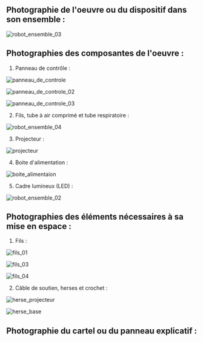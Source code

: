 ## Photographie de l'oeuvre ou du dispositif dans son ensemble :

![robot_ensemble_03](https://user-images.githubusercontent.com/93718412/155251968-3a06cbaf-10b0-43d3-9e84-6ec4381f3e7d.jpeg)

## Photographies des composantes de l'oeuvre :

1. Panneau de contrôle : 

![panneau_de_controle](https://user-images.githubusercontent.com/93718412/155252013-81adfdea-8fd3-44a4-b481-014e177486af.jpeg)


![panneau_de_controle_02](https://user-images.githubusercontent.com/93718412/155252021-5e2d28a5-78b5-4ee1-9d41-d455f1eb26ce.jpeg)

![panneau_de_controle_03](https://user-images.githubusercontent.com/93718412/155252538-c757e0b2-334c-4354-a309-3199bd119a02.jpeg)


2. Fils, tube à air comprimé et tube respiratoire :


![robot_ensemble_04](https://user-images.githubusercontent.com/93718412/155252199-783aaf19-c9c8-45b9-84cb-839180a2e859.jpeg)

3. Projecteur : 

![projecteur](https://user-images.githubusercontent.com/93718412/155252866-c939a4ba-0206-41d0-92a9-b6bad4987bfd.jpeg)

4. Boite d'alimentation : 

![boite_alimentaion](https://user-images.githubusercontent.com/93718412/155252899-9aedf704-553b-46c0-b0ec-3549ebf710b5.jpeg)

5. Cadre lumineux (LED) : 

![robot_ensemble_02](https://user-images.githubusercontent.com/93718412/155252927-5d03b348-aa44-446a-a619-58370657c2de.jpeg)


## Photographies des éléments nécessaires à sa mise en espace :

1. Fils : 

![fils_01](https://user-images.githubusercontent.com/93718412/155252321-96ed668c-1c47-44a1-bd95-fd434cd90e1c.jpeg)

![fils_03](https://user-images.githubusercontent.com/93718412/155252363-f5899702-fc85-41c3-93a4-fc2e9b99760b.jpeg)

![fils_04](https://user-images.githubusercontent.com/93718412/155252374-c1a30445-c120-4f42-8f35-9eb241ea2923.jpeg)

2. Câble de soutien, herses et crochet : 


![herse_projecteur](https://user-images.githubusercontent.com/93718412/155253078-5d866824-3b49-4483-b610-00706e95744e.jpeg)

![herse_base](https://user-images.githubusercontent.com/93718412/155253513-33269866-556d-4c1c-933c-ea766fe471b1.jpeg)






## Photographie du cartel ou du panneau explicatif : 


